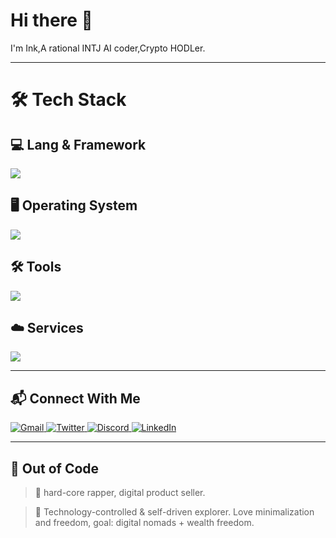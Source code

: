 # Hi there 👋 

I'm Ink,A rational INTJ AI coder,Crypto HODLer.

---

# 🛠 Tech Stack

## 💻 Lang & Framework

<p align="left">
  <img src="https://skillicons.dev/icons?i=swift,python,pytorch,tensorflow,html,css,js,vue,flask,md,latex,matlab,rust" />
</p>

## 🖥 Operating System

<p align="left">
  <img src="https://skillicons.dev/icons?i=windows,apple" />
</p>

## 🛠 Tools

<p align="left">
  <img src="https://skillicons.dev/icons?i=git,github,vscode,pycharm,ps" />
</p>

## ☁️ Services

<p align="left">
  <img src="https://skillicons.dev/icons?i=cloudflare" />
</p>

---

## 📬 Connect With Me

<p align="left">
  <a href="https://gmail.com">
    <img src="https://skillicons.dev/icons?i=gmail" alt="Gmail"/>
  </a>
  <a href="https://twitter.com/ink_thesilent">
    <img src="https://skillicons.dev/icons?i=twitter" alt="Twitter"/>
  </a>
  <a href="https://discord.com/users/huinkling">
    <img src="https://skillicons.dev/icons?i=discord" alt="Discord"/>
  </a>
  <a href="https://linkedin.com">
    <img src="https://skillicons.dev/icons?i=linkedin" alt="LinkedIn"/>
  </a>
</p>

---

## 🤔 Out of Code

> 🎵 hard-core rapper, digital product seller.

> 🎯 Technology-controlled & self-driven explorer. Love minimalization and freedom, goal: digital nomads + wealth freedom.
